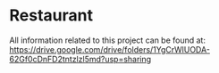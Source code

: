# Restaurant

All information related to this project can be found at: https://drive.google.com/drive/folders/1YgCrWlUODA-62Gf0cDnFD2tntzlzl5md?usp=sharing
